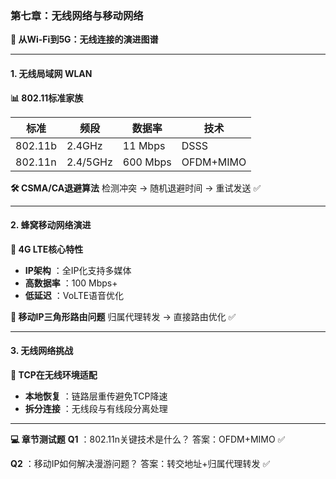 ### **第七章：无线网络与移动网络**

**📌 从Wi-Fi到5G：无线连接的演进图谱**

------

#### 1. 无线局域网 WLAN

**📊 802.11标准家族**

| **标准** | **频段** | **数据率** | **技术**  |
| -------- | -------- | ---------- | --------- |
| 802.11b  | 2.4GHz   | 11 Mbps    | DSSS      |
| 802.11n  | 2.4/5GHz | 600 Mbps   | OFDM+MIMO |

**🛠 CSMA/CA退避算法**
检测冲突 → 随机退避时间 → 重试发送 ✅

------

#### 2. 蜂窝移动网络演进

**📌 4G LTE核心特性**

- **IP架构** ：全IP化支持多媒体
- **高数据率** ：100 Mbps+
- **低延迟** ：VoLTE语音优化

**🔵 移动IP三角形路由问题**
归属代理转发 → 直接路由优化 ✅

------

#### 3. 无线网络挑战

**📌 TCP在无线环境适配**

- **本地恢复** ：链路层重传避免TCP降速
- **拆分连接** ：无线段与有线段分离处理

------

**💻 章节测试题**
**Q1** ：802.11n关键技术是什么？
答案：OFDM+MIMO ✅

**Q2** ：移动IP如何解决漫游问题？
答案：转交地址+归属代理转发 ✅
